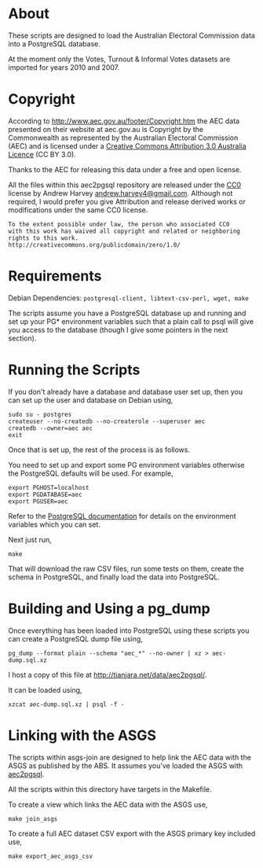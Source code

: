 About
=======

These scripts are designed to load the Australian Electoral Commission data into
a PostgreSQL database.

At the moment only the Votes, Turnout & Informal Votes datasets are imported for
years 2010 and 2007.

Copyright
=======
According to http://www.aec.gov.au/footer/Copyright.htm the AEC data presented
on their website at aec.gov.au is Copyright by the Commonwealth as represented
by the Australian Electoral Commission (AEC) and is licensed under a [Creative
Commons Attribution 3.0 Australia Licence](http://creativecommons.org/licenses/by/3.0/au/)
(CC BY 3.0).

Thanks to the AEC for releasing this data under a free and open license.

All the files within this aec2pgsql repository are released under the
[CC0](http://creativecommons.org/publicdomain/zero/1.0/) license by
Andrew Harvey <andrew.harvey4@gmail.com>. Although not required, I would prefer
you give Attribution and release derived works or modifications under the same
CC0 license.

    To the extent possible under law, the person who associated CC0
    with this work has waived all copyright and related or neighboring
    rights to this work.
    http://creativecommons.org/publicdomain/zero/1.0/

Requirements
=======

Debian Dependencies: `postgresql-client, libtext-csv-perl, wget, make`

The scripts assume you have a PostgreSQL database up and running and set up your
PG* environment variables such that a plain call to psql will give you access to
the database (though I give some pointers in the next section).

Running the Scripts
=======
If you don't already have a database and database user set up, then you can set
up the user and database on Debian using,

    sudo su - postgres
    createuser --no-createdb --no-createrole --superuser aec
    createdb --owner=aec aec
    exit

Once that is set up, the rest of the process is as follows.

You need to set up and export some PG environment variables otherwise the
PostgreSQL defaults will be used. For example,

    export PGHOST=localhost
    export PGDATABASE=aec
    export PGUSER=aec

Refer to the [PostgreSQL documentation](http://www.postgresql.org/docs/current/static/libpq-envars.html)
for details on the environment variables which you can set.

Next just run,

    make

That will download the raw CSV files, run some tests on them, create the schema
in PostgreSQL, and finally load the data into PostgreSQL.

Building and Using a pg_dump
=======
Once everything has been loaded into PostgreSQL using these scripts you can
create a PostgreSQL dump file using,

    pg_dump --format plain --schema "aec_*" --no-owner | xz > aec-dump.sql.xz

I host a copy of this file at http://tianjara.net/data/aec2pgsql/.

It can be loaded using,

    xzcat aec-dump.sql.xz | psql -f -

Linking with the ASGS
=======
The scripts within asgs-join are designed to help link the AEC data with the ASGS
as published by the ABS. It assumes you've loaded the ASGS with [aec2pgsql](https://github.com/andrewharvey/aec2pgsql).

All the scripts within this directory have targets in the Makefile.

To create a view which links the AEC data with the ASGS use,

    make join_asgs

To create a full AEC dataset CSV export with the ASGS primary key included use,

    make export_aec_asgs_csv
